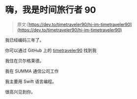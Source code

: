 # 嗨，我是时间旅行者 90

> 原文:[https://dev.to/timetraveler90/hi-im-timetraveler90](https://dev.to/timetraveler90/hi-im-timetraveler90)

我已经编码三年了。

你可以通过 GitHub 上的 [timetraveler90](https://github.com/timetraveler90) 找到我

我住在贝尔格莱德。

我在 SUMMA 通信公司工作

我主要用 Swift 语言编程。

很高兴见到你。